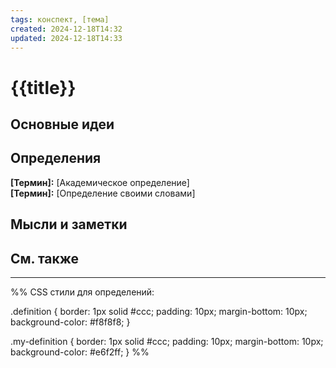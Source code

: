 ```yaml
---
tags: конспект, [тема]
created: 2024-12-18T14:32
updated: 2024-12-18T14:33
---
```


# {{title}}

## Основные идеи




## Определения

<div class="definition">
  <b>[Термин]:</b> [Академическое определение]
</div>

<div class="my-definition">
  <b>[Термин]:</b> [Определение своими словами]
</div>

## Мысли и заметки


## См. также





---

%%
CSS стили для определений:

.definition {
  border: 1px solid #ccc;
  padding: 10px;
  margin-bottom: 10px;
  background-color: #f8f8f8;
}

.my-definition {
  border: 1px solid #ccc;
  padding: 10px;
  margin-bottom: 10px;
  background-color: #e6f2ff;
}
%%